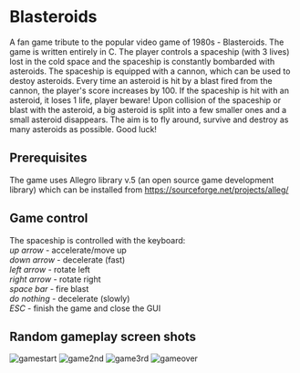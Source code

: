 # Blasteroids
A fan game tribute to the popular video game of 1980s - Blasteroids. The game is written entirely in C. The player controls a spaceship (with 3 lives) lost in the cold space and the spaceship is constantly bombarded with asteroids. The spaceship is equipped with a cannon, which can be used to destoy asteroids. Every time an asteroid is hit by a blast fired from the cannon, the player's score increases by 100. If the spaceship is hit with an asteroid, it loses 1 life, player beware! Upon collision of the spaceship or blast with the asteroid, a big asteroid is split into a few smaller ones and a small asteroid disappears. The aim is to fly around, survive and destroy as many asteroids as possible. Good luck!    

## Prerequisites
The game uses Allegro library v.5 (an open source game development library) which can be installed from https://sourceforge.net/projects/alleg/

## Game control
The spaceship is controlled with the keyboard:<br/>
*up arrow*    - accelerate/move up<br/>
*down arrow*  - decelerate (fast)<br/>
*left arrow*  - rotate left<br/>
*right arrow* - rotate right<br/>
*space bar*   - fire blast<br/>
*do nothing*  - decelerate (slowly)<br/>
*ESC*         - finish the game and close the GUI<br/>

## Random gameplay screen shots
![gamestart](https://user-images.githubusercontent.com/46479976/83981189-04077f00-a91c-11ea-928f-0a91f3292683.jpg)
![game2nd](https://user-images.githubusercontent.com/46479976/83981203-18e41280-a91c-11ea-9eb8-d52fd2769542.jpg)
![game3rd](https://user-images.githubusercontent.com/46479976/83981206-21d4e400-a91c-11ea-8b18-b6a3014f87b8.jpg)
![gameover](https://user-images.githubusercontent.com/46479976/83981211-2ac5b580-a91c-11ea-98b8-88a2ec667a17.jpg)
